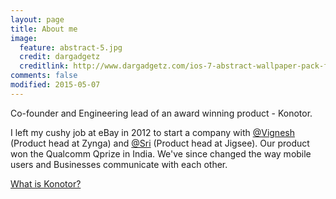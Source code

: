 ```yaml
---
layout: page
title: About me
image:
  feature: abstract-5.jpg
  credit: dargadgetz
  creditlink: http://www.dargadgetz.com/ios-7-abstract-wallpaper-pack-for-iphone-5-and-ipod-touch-retina/
comments: false
modified: 2015-05-07
---
```


Co-founder and Engineering lead of an award winning product - Konotor. 

I left my cushy job at eBay in 2012 to start a company with [@Vignesh](https://twitter.com/vignesh_giri) (Product head at Zynga) and [@Sri](https://twitter.com/srikrishnang) (Product head at Jigsee). Our product won the Qualcomm Qprize in India. We've since changed the way mobile users and Businesses communicate with each other.

<div markdown="0"><a href="http://konotor.com" class="btn btn-info">What is Konotor?</a></div>
